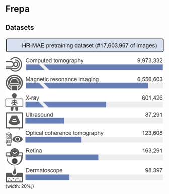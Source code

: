 # Frepa
## Datasets
### 
![image](https://github.com/Arturia-Pendragon-Iris/Frepa/blob/main/fig/dataset.png){width: 20%;}
